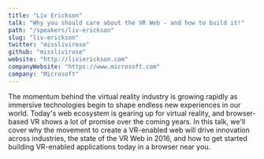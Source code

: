 ```yaml
---
title: "Liv Erickson"
talk: "Why you should care about the VR Web - and how to build it!"
path: "/speakers/liv-erickson"
slug: "liv-erickson"
twitter: "misslivirose"
github: "misslivirose"
website: "http://livierickson.com"
companyWebsite: "https://www.microsoft.com"
company: "Microsoft"
---
```


<p>The momentum behind the virtual reality industry is growing rapidly as immersive technologies begin to shape endless new experiences in our world. Today's web ecosystem is gearing up for virtual reality, and browser-based VR shows a lot of promise over the coming years. In this talk, we'll cover why the movement to create a VR-enabled web will drive innovation across industries, the state of the VR Web in 2016, and how to get started building VR-enabled applications today in a browser near you.</p>
